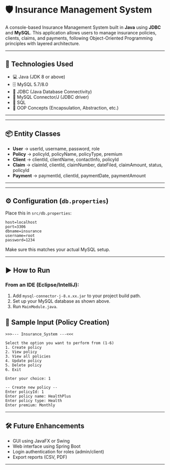 
# 🛡️ Insurance Management System

A console-based Insurance Management System built in **Java** using **JDBC** and **MySQL**. This application allows users to manage insurance policies, clients, claims, and payments, following Object-Oriented Programming principles with layered architecture.

---

## 🧰 Technologies Used

- 💻 Java (JDK 8 or above)
- 🗄️ MySQL 5.7/8.0
- 🔌 JDBC (Java Database Connectivity)
- 🧪 MySQL Connector/J (JDBC driver)
- 🧾 SQL
- 🧠 OOP Concepts (Encapsulation, Abstraction, etc.)

---

---

## 📦 Entity Classes

- **User** → userId, username, password, role
- **Policy** → policyId, policyName, policyType, premium
- **Client** → clientId, clientName, contactInfo, policyId
- **Claim** → claimId, clientId, claimNumber, dateFiled, claimAmount, status, policyId
- **Payment** → paymentId, clientId, paymentDate, paymentAmount

---

---

## ⚙️ Configuration (`db.properties`)

Place this in `src/db.properties`:

```properties
host=localhost
port=3306
dbname=insurance
username=root
password=1234
```

Make sure this matches your actual MySQL setup.

---

## ▶️ How to Run

### From an IDE (Eclipse/IntelliJ):
1. Add `mysql-connector-j-8.x.xx.jar` to your project build path.
2. Set up your MySQL database as shown above.
3. Run `MainModule.java`.


## 🧪 Sample Input (Policy Creation)

```
>>>--- Insurance_System ---<<<

Select the option you want to perform from (1-6)
1. Create policy
2. View policy
3. View all policies
4. Update policy
5. Delete policy
6. Exit

Enter your choice: 1

-- Create new policy --
Enter policyId: 1
Enter policy name: HealthPlus
Enter policy type: Health
Enter premium: Monthly
```

---

## 🛠️ Future Enhancements

- GUI using JavaFX or Swing
- Web interface using Spring Boot
- Login authentication for roles (admin/client)
- Export reports (CSV, PDF)

---
